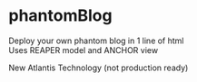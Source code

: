 # phantomBlog
Deploy your own phantom blog in 1 line of html
<br>Uses REAPER model and ANCHOR view

<script><br>
PHANTOM.init("https://jsonblob.com/api/jsonBlob/889003392459096064", "BlogTitle"); //your JSON Blob URL or JSON file or JSON obj here<br>
</script>

New Atlantis Technology
(not production ready)
